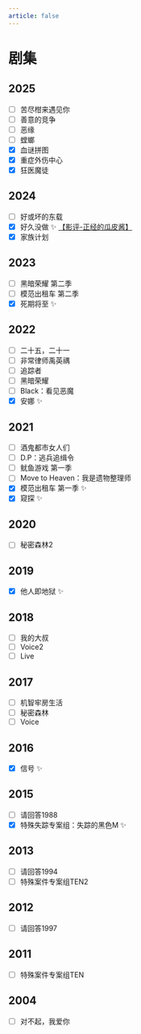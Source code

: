 ```yaml
---
article: false
---
```


# 剧集

## 2025

- [ ] 苦尽柑来遇见你
- [ ] 善意的竞争
- [ ] 恶缘
- [ ] 螳螂 
- [x] 血谜拼图
- [x] 重症外伤中心
- [x] 狂医魔徒

## 2024

- [ ] 好或坏的东载
- [x] 好久没做 ✨ [【影评-正经的瓜皮酱】](https://www.bilibili.com/video/BV1FNtzzhEsd/)
- [x] 家族计划

## 2023

- [ ] 黑暗荣耀 第二季
- [ ] 模范出租车 第二季
- [x] 死期将至 ✨

## 2022

- [ ] 二十五，二十一
- [ ] 非常律师禹英禑
- [ ] 追踪者
- [ ] 黑暗荣耀
- [ ] Black：看见恶魔
- [x] 安娜 ✨

## 2021

- [ ] 酒鬼都市女人们
- [ ] D.P：逃兵追缉令
- [ ] 鱿鱼游戏 第一季
- [ ] Move to Heaven：我是遗物整理师
- [x] 模范出租车 第一季 ✨
- [x] 窥探 ✨

## 2020

- [ ] 秘密森林2

## 2019

- [x] 他人即地狱 ✨

## 2018

- [ ] 我的大叔
- [ ] Voice2
- [ ] Live

## 2017

- [ ] 机智牢房生活
- [ ] 秘密森林
- [ ] Voice

## 2016

- [x] 信号 ✨

## 2015

- [ ] 请回答1988
- [x] 特殊失踪专案组：失踪的黑色M ✨

## 2013

- [ ] 请回答1994
- [ ] 特殊案件专案组TEN2

## 2012

- [ ] 请回答1997

## 2011

- [ ] 特殊案件专案组TEN

## 2004

- [ ] 对不起，我爱你
